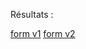 Résultats :

[form v1](https://rawcdn.githack.com/playoutprod/2020-3wa-react01/a96fd3cc380f9fa6bc5fa915d9035a3af7b3584d/04_TP_SYNTHESE/corrections/0_form_v1.html)
[form v2](https://rawcdn.githack.com/playoutprod/2020-3wa-react01/a96fd3cc380f9fa6bc5fa915d9035a3af7b3584d/04_TP_SYNTHESE/corrections/0_form_v2.html)
